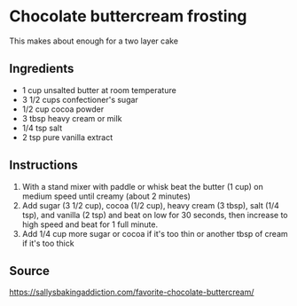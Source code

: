 # Chocolate buttercream frosting

This makes about enough for a two layer cake

## Ingredients
* 1 cup unsalted butter at room temperature
* 3 1/2 cups confectioner's sugar
* 1/2 cup cocoa powder
* 3 tbsp heavy cream or milk
* 1/4 tsp salt
* 2 tsp pure vanilla extract

## Instructions
1. With a stand mixer with paddle or whisk beat the butter (1 cup) on medium speed until creamy (about 2 minutes)
1. Add sugar (3 1/2 cup), cocoa (1/2 cup), heavy cream (3 tbsp), salt (1/4 tsp), and vanilla (2 tsp) and beat on low for 30 seconds, then increase to high speed and beat for 1 full minute.
1. Add 1/4 cup more sugar or cocoa if it's too thin or another tbsp of cream if it's too thick

## Source

https://sallysbakingaddiction.com/favorite-chocolate-buttercream/
